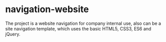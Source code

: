 # navigation-website
The project is a website navigation for company internal use, also can be a site navigation template, which uses the basic HTML5, CSS3, ES6 and jQuery.
